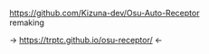 https://github.com/Kizuna-dev/Osu-Auto-Receptor </br>
remaking </br>

-> https://trptc.github.io/osu-receptor/ <-

